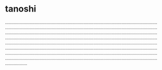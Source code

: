 # tanoshi
..................................................................................................................................................................................................................................................................................................................................................................................................................................................................................................................................................................................................................................................................................................................................................................................................................................................................................................................................................................................................................................................